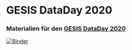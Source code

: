 # GESIS DataDay 2020
### Materialien für den [GESIS DataDay 2020](https://www.gesis.org/angebot/veranstaltungen/gesis-tagungen/dataday2020)


[![Binder](https://notebooks.gesis.org/binder/badge.svg)](https://notebooks.gesis.org/binder/v2/gh/gesiscss/gesis_dataday_20/master?urlpath=lab)
